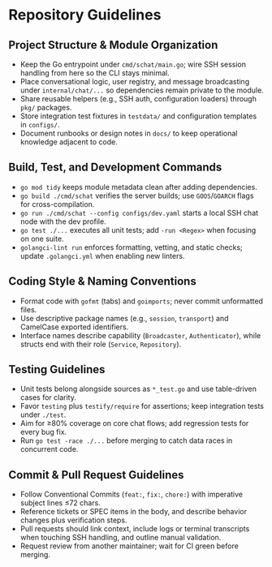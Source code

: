 # Repository Guidelines

## Project Structure & Module Organization
- Keep the Go entrypoint under `cmd/schat/main.go`; wire SSH session handling from here so the CLI stays minimal.
- Place conversational logic, user registry, and message broadcasting under `internal/chat/...` so dependencies remain private to the module.
- Share reusable helpers (e.g., SSH auth, configuration loaders) through `pkg/` packages.
- Store integration test fixtures in `testdata/` and configuration templates in `configs/`.
- Document runbooks or design notes in `docs/` to keep operational knowledge adjacent to code.

## Build, Test, and Development Commands
- `go mod tidy` keeps module metadata clean after adding dependencies.
- `go build ./cmd/schat` verifies the server builds; use `GOOS`/`GOARCH` flags for cross-compilation.
- `go run ./cmd/schat --config configs/dev.yaml` starts a local SSH chat node with the dev profile.
- `go test ./...` executes all unit tests; add `-run <Regex>` when focusing on one suite.
- `golangci-lint run` enforces formatting, vetting, and static checks; update `.golangci.yml` when enabling new linters.

## Coding Style & Naming Conventions
- Format code with `gofmt` (tabs) and `goimports`; never commit unformatted files.
- Use descriptive package names (e.g., `session`, `transport`) and CamelCase exported identifiers.
- Interface names describe capability (`Broadcaster`, `Authenticator`), while structs end with their role (`Service`, `Repository`).

## Testing Guidelines
- Unit tests belong alongside sources as `*_test.go` and use table-driven cases for clarity.
- Favor `testing` plus `testify/require` for assertions; keep integration tests under `./test`.
- Aim for ≥80% coverage on core chat flows; add regression tests for every bug fix.
- Run `go test -race ./...` before merging to catch data races in concurrent code.

## Commit & Pull Request Guidelines
- Follow Conventional Commits (`feat:`, `fix:`, `chore:`) with imperative subject lines ≤72 chars.
- Reference tickets or SPEC items in the body, and describe behavior changes plus verification steps.
- Pull requests should link context, include logs or terminal transcripts when touching SSH handling, and outline manual validation.
- Request review from another maintainer; wait for CI green before merging.
